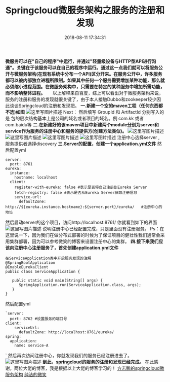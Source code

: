 ﻿---
title: Springcloud微服务架构之服务的注册和发现
comments: true
tags: [SpringCloud ,java]
categories: [微服务架构]
date: 2018-08-11 17:34:31
---


**微服务可以在"自己的程序"中运行，并通过"轻量级设备与HTTP型API进行沟通"。关键在于该服务可以在自己的程序中运行。通过这一点我们就可以将服务公开与微服务架构(在现有系统中分布一个API)区分开来。在服务公开中，许多服务都可以被内部独立进程所限制。如果其中任何一个服务需要增加某种功能，那么就必须缩小进程范围。在微服务架构中，只需要在特定的某种服务中增加所需功能，而不影响整体进程。**
	&nbsp;&nbsp;&nbsp;&nbsp;&nbsp;以上解释来自百度，综上可以看出对于微服务架构来说，服务的注册和服务的发现就很关键了，由于本人接触Dubbo和zookeeper较少因此谈谈Springcloud的注册和发现把。
**一.新建一个空的maven工程（任何东西都不选)如图**
![这里写图片描述](https://img-blog.csdn.net/20180507173152623?watermark/2/text/aHR0cHM6Ly9ibG9nLmNzZG4ubmV0L3poYW9ra19naXQ=/font/5a6L5L2T/fontsize/400/fill/I0JBQkFCMA==/dissolve/70)
	Next： 然后填写 GroupId 和 ArtifactId 分别写入的是 包的层次结构基本上是公司的域名或者项目的域名。例 com.kk 或者  com.baidu等
**二.在新建好的该maven项目中新建两个module分别为server和service作为服务的注册中心和服务的提供方(创建方法类似)。**
![这里写图片描述](https://img-blog.csdn.net/2018050717322387?watermark/2/text/aHR0cHM6Ly9ibG9nLmNzZG4ubmV0L3poYW9ra19naXQ=/font/5a6L5L2T/fontsize/400/fill/I0JBQkFCMA==/dissolve/70)
![这里写图片描述](https://img-blog.csdn.net/20180507173256574?watermark/2/text/aHR0cHM6Ly9ibG9nLmNzZG4ubmV0L3poYW9ra19naXQ=/font/5a6L5L2T/fontsize/400/fill/I0JBQkFCMA==/dissolve/70)
![这里写图片描述](https://img-blog.csdn.net/20180507173310227?watermark/2/text/aHR0cHM6Ly9ibG9nLmNzZG4ubmV0L3poYW9ra19naXQ=/font/5a6L5L2T/fontsize/400/fill/I0JBQkFCMA==/dissolve/70)
![这里写图片描述](https://img-blog.csdn.net/20180507173322191?watermark/2/text/aHR0cHM6Ly9ibG9nLmNzZG4ubmV0L3poYW9ra19naXQ=/font/5a6L5L2T/fontsize/400/fill/I0JBQkFCMA==/dissolve/70)
注册中心选择server  , 服务提供者选择discovery
**三.Server的配置，创建一个application.yml文件**
然后配置yml

```
server:
  port: 8761
eureka:
  instance:
    hostname: localhost
  client:
    register-with-eureka: false #表示是否将自己注册到Eureka Server
    fetch-registry: false #表示是否从Eureka Server获取注册信息
    service-url:
      defaultZone: http://${eureka.instance.hostname}:${server.port}/eureka/   #注册中心的地址

```

然后启动server的这个项目，访问http://localhost:8761/   你就看到如下的界面
![这里写图片描述](https://img-blog.csdn.net/2018050717333577?watermark/2/text/aHR0cHM6Ly9ibG9nLmNzZG4ubmV0L3poYW9ra19naXQ=/font/5a6L5L2T/fontsize/400/fill/I0JBQkFCMA==/dissolve/70)
说明注册中心已经配置完成，只是里面没有注册服务。
Ps：在这里说一下，因为我们在做分布式部署的时候为了保证项目的健壮性我们通常会采用集群部署，因为可以参考微笑的博客来设置注册中心的集群。
**四.接下来我们应该向注册中心注册服务了，首先创建application.yml文件**

```
在ServiceApplication类中开启服务发现的注解
@SpringBootApplication
@EnableEurekaClient
public class ServiceApplication {

   public static void main(String[] args) {
      SpringApplication.run(ServiceApplication.class, args);
   }
}

```
然后配置yml

```
`server:
  port: 8762 #设置服务的端口号
client:
    serviceUrl:
      defaultZone: http://localhost:8761/eureka/
spring:
  application:
    name: service-A
```

`
然后再次访问注册中心，你就发现我们的服务已经注册进去了。
![这里写图片描述](https://img-blog.csdn.net/20180507173351441?watermark/2/text/aHR0cHM6Ly9ibG9nLmNzZG4ubmV0L3poYW9ra19naXQ=/font/5a6L5L2T/fontsize/400/fill/I0JBQkFCMA==/dissolve/70)
**到此，springcloud的服务的注册和发现已经完成。**
在此感谢，两位大佬的博客，我是根据以上大佬的博客学习的！
[方志鹏的springcloud微服务架构](https://blog.csdn.net/forezp/article/details/70148833)
[纯洁的微笑](http://www.ityouknow.com/spring-cloud.html)
